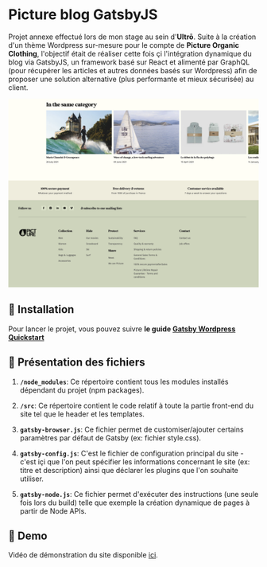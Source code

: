 # Picture blog GatsbyJS

Projet annexe effectué lors de mon stage au sein d'**Ultrō**.
Suite à la création d'un thème Wordpress sur-mesure pour le compte de **Picture Organic Clothing**, l'objectif était de réaliser cette fois çi l'intégration dynamique du blog via GatsbyJS, un framework basé sur React et alimenté par GraphQL (pour récupérer les articles et autres données basés sur Wordpress) afin de proposer une solution alternative (plus performante et mieux sécurisée) au client.

![Screenshot](screenshot.png)

## 🚀 Installation

Pour lancer le projet, vous pouvez suivre **le guide [Gatsby Wordpress Quickstart](https://github.com/gatsbyjs/gatsby-source-wordpress-experimental/blob/master/docs/getting-started.md#quick-start)**

## 👀 Présentation des fichiers

1.  **`/node_modules`**: Ce répertoire contient tous les modules installés dépendant du projet (npm packages).

2.  **`/src`**: Ce répertoire contient le code relatif à toute la partie front-end du site tel que le header et les templates.

3.  **`gatsby-browser.js`**: Ce fichier permet de customiser/ajouter certains paramètres par défaut de Gatsby (ex: fichier style.css).

4.  **`gatsby-config.js`**: C'est le fichier de configuration principal du site - c'est içi que l'on peut spécifier les informations concernant le site (ex: titre et description) ainsi que déclarer les plugins que l'on souhaite utiliser.

5.  **`gatsby-node.js`**: Ce fichier permet d'exécuter des instructions (une seule fois lors du build) telle que exemple la création dynamique de pages à partir de Node APIs.

## 💫 Demo

Vidéo de démonstration du site disponible [ici](https://youtu.be/HH5K28mIiEk?si=y28ElToezK0eoxvL).

